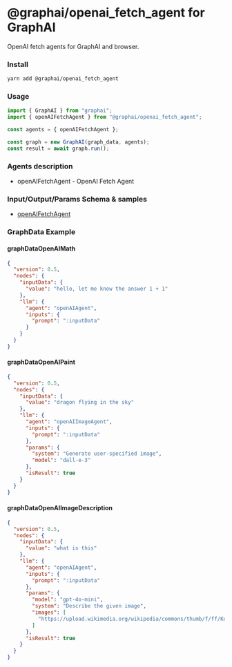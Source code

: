 
# @graphai/openai_fetch_agent for GraphAI

OpenAI fetch agents for GraphAI and browser.

### Install

```sh
yarn add @graphai/openai_fetch_agent
```


### Usage

```typescript
import { GraphAI } from "graphai";
import { openAIFetchAgent } from "@graphai/openai_fetch_agent";

const agents = { openAIFetchAgent };

const graph = new GraphAI(graph_data, agents);
const result = await graph.run();
```

### Agents description
- openAIFetchAgent - OpenAI Fetch Agent

### Input/Output/Params Schema & samples
 - [openAIFetchAgent](https://github.com/receptron/graphai/blob/main/docs/agentDocs/llm/openAIFetchAgent.md)





### GraphData Example

#### graphDataOpenAIMath
```json
{
  "version": 0.5,
  "nodes": {
    "inputData": {
      "value": "hello, let me know the answer 1 + 1"
    },
    "llm": {
      "agent": "openAIAgent",
      "inputs": {
        "prompt": ":inputData"
      }
    }
  }
}
```

#### graphDataOpenAIPaint
```json
{
  "version": 0.5,
  "nodes": {
    "inputData": {
      "value": "dragon flying in the sky"
    },
    "llm": {
      "agent": "openAIImageAgent",
      "inputs": {
        "prompt": ":inputData"
      },
      "params": {
        "system": "Generate user-specified image",
        "model": "dall-e-3"
      },
      "isResult": true
    }
  }
}
```

#### graphDataOpenAIImageDescription
```json
{
  "version": 0.5,
  "nodes": {
    "inputData": {
      "value": "what is this"
    },
    "llm": {
      "agent": "openAIAgent",
      "inputs": {
        "prompt": ":inputData"
      },
      "params": {
        "model": "gpt-4o-mini",
        "system": "Describe the given image",
        "images": [
          "https://upload.wikimedia.org/wikipedia/commons/thumb/f/ff/Kumamoto_Castle_Keep_Tower_20221022-3.jpg/1920px-Kumamoto_Castle_Keep_Tower_20221022-3.jpg"
        ]
      },
      "isResult": true
    }
  }
}
```




